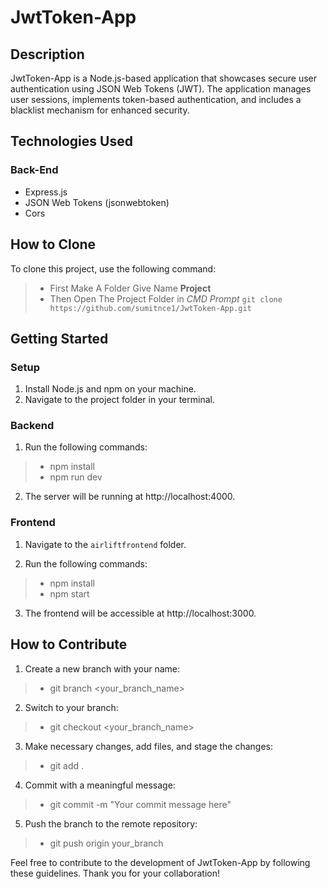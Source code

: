 # JwtToken-App

## Description

JwtToken-App is a Node.js-based application that showcases secure user authentication using JSON Web Tokens (JWT). The application manages user sessions, implements token-based authentication, and includes a blacklist mechanism for enhanced security.

## Technologies Used

### Back-End

- Express.js
- JSON Web Tokens (jsonwebtoken)
- Cors

## How to Clone

To clone this project, use the following command:

> - First Make A Folder Give Name **Project**
> - Then Open The Project Folder in *CMD Prompt* `git clone https://github.com/sumitnce1/JwtToken-App.git`

## Getting Started

### Setup

1. Install Node.js and npm on your machine.
2. Navigate to the project folder in your terminal.

### Backend

1. Run the following commands:

> - npm install
> - npm run dev

2. The server will be running at http://localhost:4000.

### Frontend

1. Navigate to the `airliftfrontend` folder.

2. Run the following commands:

> - npm install
> - npm start

3. The frontend will be accessible at http://localhost:3000.

## How to Contribute

1. Create a new branch with your name:

> - git branch <your_branch_name>

2. Switch to your branch:

> - git checkout <your_branch_name>

3. Make necessary changes, add files, and stage the changes:

> - git add .

4. Commit with a meaningful message:

> - git commit -m "Your commit message here"

5. Push the branch to the remote repository:

> - git push origin your_branch

Feel free to contribute to the development of JwtToken-App by following these guidelines. Thank you for your collaboration!
